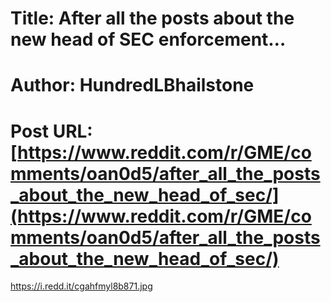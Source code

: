 # Title: After all the posts about the new head of SEC enforcement…
# Author: HundredLBhailstone
# Post URL: [https://www.reddit.com/r/GME/comments/oan0d5/after_all_the_posts_about_the_new_head_of_sec/](https://www.reddit.com/r/GME/comments/oan0d5/after_all_the_posts_about_the_new_head_of_sec/)


https://i.redd.it/cgahfmyl8b871.jpg